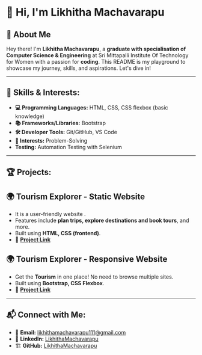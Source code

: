 # 👋 Hi, I'm **Likhitha Machavarapu**

## 📌 About Me
Hey there! I'm **Likhitha Machavarapu**, a **graduate with specialisation of Computer Science & Engineering** at Sri Mittapalli Institute Of Technology for Women with a passion for **coding**. This README is my playground to showcase my journey, skills, and aspirations. Let's dive in!

---
## 🚀 Skills & Interests:

- **💻 Programming Languages:** HTML, CSS, CSS flexbox (basic knowledge)  
- **📚 Frameworks/Libraries:** Bootstrap    
- **🛠️ Developer Tools:** Git/GitHub, VS Code 
- **🎯 Interests:** Problem-Solving
- **Testing:** Automation Testing with Selenium

---
## 🏆 Projects:

## 🌍 Tourism Explorer - Static Website
- It is a user-friendly website .
- Features include **plan trips, explore destinations and book tours**, and more.
- Built using **HTML, CSS (frontend)**.
- 🔗 **[Project Link](https://github.com/LikhithaMachavarapu11/Static-Website.git)**

## 🌍 Tourism Explorer - Responsive Website
- Get the **Tourism** in one place! No need to browse multiple sites.
- Built using **Bootstrap, CSS Flexbox**.
- 🔗 **[Project Link](https://github.com/LikhithaMachavarapu11/Responsive-Website.git)**

---
## 📬 Connect with Me:

- 📧 **Email:** likhithamachavarapu111@gmail.com  
- 💼 **LinkedIn:** [LikhithaMachavarapu](https://www.linkedin.com/in/likhitha111)  
- 🏗️ **GitHub:** [LikhithaMachavarapu](https://github.com/likhithamachavarapu11)  
